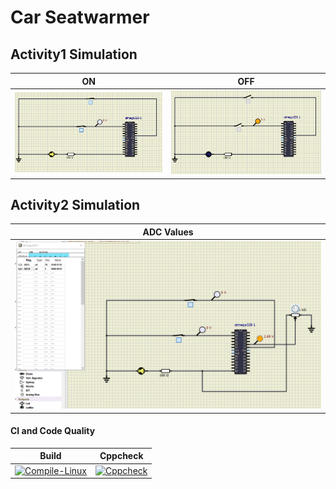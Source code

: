 # Car Seatwarmer

## Activity1 Simulation

|ON|OFF
|---------|---------
|![ON](https://github.com/somyagupta-2910/LTTS_Activity1_256203/blob/main/simulation/LEDActuatorON.PNG)|![OFF](https://github.com/somyagupta-2910/LTTS_Activity1_256203/blob/main/simulation/LEDActuatorOff.PNG)

## Activity2 Simulation

|ADC Values
|---------
|![ON](https://github.com/somyagupta-2910/LTTS_Activity1_256203/blob/main/simulation/Actvity2_Output.PNG)

#### CI and Code Quality

|Build|Cppcheck|
|:--:|:--:|
|[![Compile-Linux](https://github.com/somyagupta-2910/LTTS_Activity1_256203/actions/workflows/Compile.yml/badge.svg)](https://github.com/somyagupta-2910/LTTS_Activity1_256203/actions/workflows/Compile.yml)|[![Cppcheck](https://github.com/somyagupta-2910/LTTS_Activity1_256203/actions/workflows/CodeQuality.yml/badge.svg)](https://github.com/somyagupta-2910/LTTS_Activity1_256203/actions/workflows/CodeQuality.yml)|
